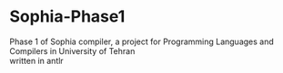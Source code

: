 # Sophia-Phase1
Phase 1 of Sophia compiler, a project for Programming Languages and Compilers in University of Tehran<br>
written in antlr
